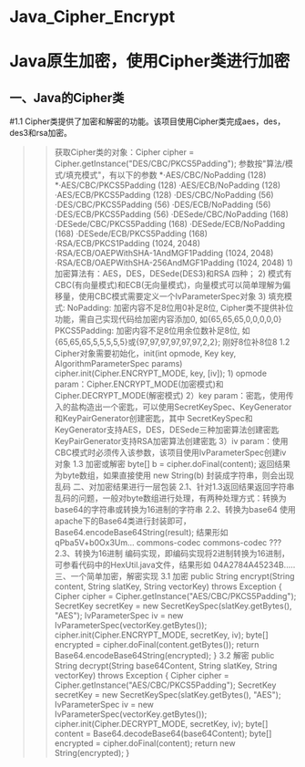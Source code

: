 ﻿# Java_Cipher_Encrypt
Java原生加密，使用Cipher类进行加密
====
一、Java的Cipher类
----
#1.1 Cipher类提供了加密和解密的功能。该项目使用Cipher类完成aes，des，des3和rsa加密。
>>获取Cipher类的对象：Cipher cipher = Cipher.getInstance("DES/CBC/PKCS5Padding"); 参数按"算法/模式/填充模式"，有以下的参数
>>*·AES/CBC/NoPadding (128)
>>*·AES/CBC/PKCS5Padding (128)
      ·AES/ECB/NoPadding (128)
      ·AES/ECB/PKCS5Padding (128)
      ·DES/CBC/NoPadding (56)
      ·DES/CBC/PKCS5Padding (56)
      ·DES/ECB/NoPadding (56)
      ·DES/ECB/PKCS5Padding (56)
      ·DESede/CBC/NoPadding (168)
      ·DESede/CBC/PKCS5Padding (168)
      ·DESede/ECB/NoPadding (168)
      ·DESede/ECB/PKCS5Padding (168)
      ·RSA/ECB/PKCS1Padding (1024, 2048)
      ·RSA/ECB/OAEPWithSHA-1AndMGF1Padding (1024, 2048)
      ·RSA/ECB/OAEPWithSHA-256AndMGF1Padding (1024, 2048)
    1) 加密算法有：AES，DES，DESede(DES3)和RSA 四种；
    2) 模式有CBC(有向量模式)和ECB(无向量模式)，向量模式可以简单理解为偏移量，使用CBC模式需要定义一个IvParameterSpec对象
    3) 填充模式: NoPadding: 加密内容不足8位用0补足8位, Cipher类不提供补位功能，需自己实现代码给加密内容添加0, 如{65,65,65,0,0,0,0,0}
                PKCS5Padding: 加密内容不足8位用余位数补足8位, 如{65,65,65,5,5,5,5,5}或{97,97,97,97,97,97,2,2}; 刚好8位补8位8
    1.2 Cipher对象需要初始化，init(int opmode, Key key, AlgorithmParameterSpec params) 
    cipher.init(Cipher.ENCRYPT_MODE, key, [iv]);
    1) opmode param：Cipher.ENCRYPT_MODE(加密模式)和 Cipher.DECRYPT_MODE(解密模式)
    2）key param：密匙，使用传入的盐构造出一个密匙，可以使用SecretKeySpec、KeyGenerator和KeyPairGenerator创建密匙，其中
        SecretKeySpec和KeyGenerator支持AES，DES，DESede三种加密算法创建密匙
        KeyPairGenerator支持RSA加密算法创建密匙
    3）iv param：使用CBC模式时必须传入该参数，该项目使用IvParameterSpec创建iv 对象
    1.3 加密或解密 byte[] b = cipher.doFinal(content);
    返回结果为byte数组，如果直接使用 new String(b) 封装成字符串，则会出现乱码
二、对加密结果进行一层包装
    2.1、针对1.3返回结果返回字符串乱码的问题，一般对byte数组进行处理，有两种处理方式：转换为base64的字符串或转换为16进制的字符串
    2.2、转换为base64
        使用apache下的Base64类进行封装即可，Base64.encodeBase64String(result); 结果形如 qPba5V+b0Ox3Um...
        <dependency>
            <groupId>commons-codec</groupId>
            <artifactId>commons-codec</artifactId>
            <version>???</version>
        </dependency>
    2.3、转换为16进制
       编码实现，即编码实现将2进制转换为16进制，可参看代码中的HexUtil.java文件，结果形如 04A2784A45234B.....
三、一个简单加密，解密实现
    3.1 加密
    public String encrypt(String content, String slatKey, String vectorKey) throws Exception {
		Cipher cipher = Cipher.getInstance("AES/CBC/PKCS5Padding");
		SecretKey secretKey = new SecretKeySpec(slatKey.getBytes(), "AES");
		IvParameterSpec iv = new IvParameterSpec(vectorKey.getBytes());
		cipher.init(Cipher.ENCRYPT_MODE, secretKey, iv);
		byte[] encrypted = cipher.doFinal(content.getBytes());
		return Base64.encodeBase64String(encrypted);
	}
    3.2 解密
    public String decrypt(String base64Content, String slatKey, String vectorKey) throws Exception {
		Cipher cipher = Cipher.getInstance("AES/CBC/PKCS5Padding");
		SecretKey secretKey = new SecretKeySpec(slatKey.getBytes(), "AES");
		IvParameterSpec iv = new IvParameterSpec(vectorKey.getBytes());
		cipher.init(Cipher.DECRYPT_MODE, secretKey, iv);
		byte[] content = Base64.decodeBase64(base64Content);
		byte[] encrypted = cipher.doFinal(content);
		return new String(encrypted);
	}
    
    
